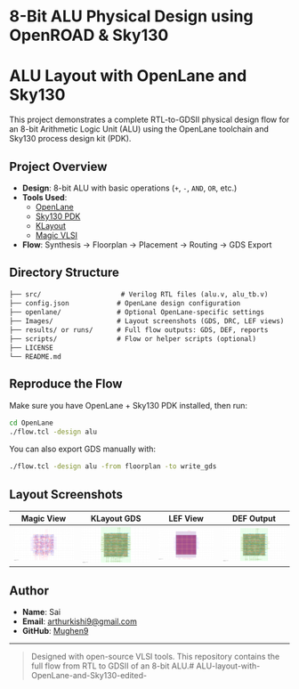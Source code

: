 # 8-Bit ALU Physical Design using OpenROAD & Sky130
# ALU Layout with OpenLane and Sky130

This project demonstrates a complete RTL-to-GDSII physical design flow for an 8-bit Arithmetic Logic Unit (ALU) using the OpenLane toolchain and Sky130 process design kit (PDK).

##  Project Overview

- **Design**: 8-bit ALU with basic operations (`+`, `-`, `AND`, `OR`, etc.)
- **Tools Used**:
  - [OpenLane](https://github.com/The-OpenROAD-Project/OpenLane)
  - [Sky130 PDK](https://github.com/google/skywater-pdk)
  - [KLayout](https://www.klayout.de/)
  - [Magic VLSI](http://opencircuitdesign.com/magic/)
- **Flow**: Synthesis → Floorplan → Placement → Routing → GDS Export

##  Directory Structure

```
├── src/                    # Verilog RTL files (alu.v, alu_tb.v)
├── config.json            # OpenLane design configuration
├── openlane/              # Optional OpenLane-specific settings
├── Images/                # Layout screenshots (GDS, DRC, LEF views)
├── results/ or runs/      # Full flow outputs: GDS, DEF, reports
├── scripts/               # Flow or helper scripts (optional)
├── LICENSE
└── README.md
```

##  Reproduce the Flow

Make sure you have OpenLane + Sky130 PDK installed, then run:

```bash
cd OpenLane
./flow.tcl -design alu
```

You can also export GDS manually with:

```bash
./flow.tcl -design alu -from floorplan -to write_gds
```

##  Layout Screenshots

| Magic View | KLayout GDS | LEF View | DEF Output |
|------------|-------------|----------|------------|
| ![](Images/alu%20mag.png) | ![](Images/alu%20gds.png) | ![](Images/alu%20lef.png) | ![](Images/alu%20k%20layout.png) |

##  Author

- **Name**:  Sai 
- **Email**: arthurkishi9@gmail.com
- **GitHub**: [Mughen9](https://github.com/Mughen9)

---

> Designed with open-source VLSI tools.
This repository contains the full flow from RTL to GDSII of an 8-bit ALU.# ALU-layout-with-OpenLane-and-Sky130-edited-
